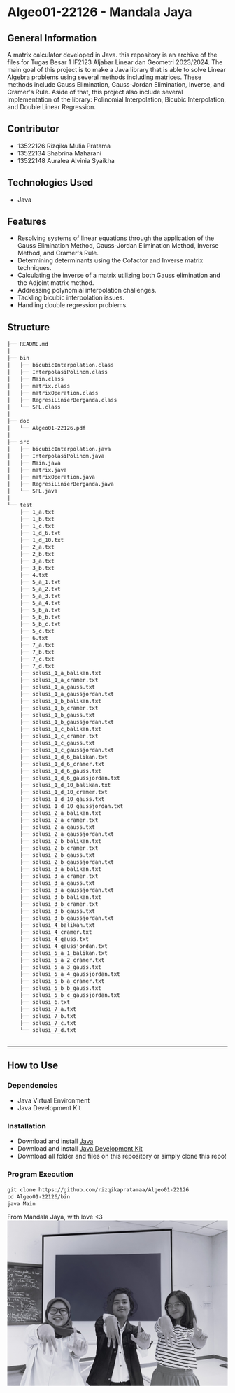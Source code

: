 # Algeo01-22126 - Mandala Jaya
<!-- ## Table of Contents
* [General Info](#general-information)
* [Technologies Used](#technologies-used)
* [Features](#features)
* [Screenshots](#screenshots)
* [Setup](#setup)
* [Usage](#usage)
* [Project Status](#project-status)
* [Room for Improvement](#room-for-improvement)
* [Acknowledgements](#acknowledgements)
* [Contact](#contact)
* [License](#license) -->

## General Information
A matrix calculator developed in Java. this repository is an archive of the files for Tugas Besar 1 IF2123 Aljabar Linear dan Geometri 2023/2024. The main goal of this project is to make a Java library that is able to solve Linear Algebra problems using several methods including matrices. These methods include Gauss Elimination, Gauss-Jordan Elimination, Inverse, and Cramer's Rule. Aside of that, this project also include several implementation of the library: Polinomial Interpolation, Bicubic Interpolation, and Double Linear Regression.

## Contributor
- 13522126 Rizqika Mulia Pratama
- 13522134 Shabrina Maharani
- 13522148 Auralea Alvinia Syaikha

## Technologies Used
- Java 

## Features
- Resolving systems of linear equations through the application of the Gauss Elimination Method, Gauss-Jordan Elimination Method, Inverse Method, and Cramer's Rule.
- Determining determinants using the Cofactor and Inverse matrix techniques.
- Calculating the inverse of a matrix utilizing both Gauss elimination and the Adjoint matrix method.
- Addressing polynomial interpolation challenges.
- Tackling bicubic interpolation issues.
- Handling double regression problems.

## Structure

```
├── README.md
│ 
├── bin
│   ├── bicubicInterpolation.class
│   ├── InterpolasiPolinom.class
│   ├── Main.class
│   ├── matrix.class
│   ├── matrixOperation.class
│   ├── RegresiLinierBerganda.class
│   └── SPL.class
│       
├── doc
│   └── Algeo01-22126.pdf
│ 
├── src
│   ├── bicubicInterpolation.java
│   ├── InterpolasiPolinom.java
│   ├── Main.java
│   ├── matrix.java
│   ├── matrixOperation.java
│   ├── RegresiLinierBerganda.java
│   └── SPL.java
│ 
└── test
    ├── 1_a.txt
    ├── 1_b.txt
    ├── 1_c.txt
    ├── 1_d_6.txt
    ├── 1_d_10.txt
    ├── 2_a.txt
    ├── 2_b.txt
    ├── 3_a.txt
    ├── 3_b.txt
    ├── 4.txt
    ├── 5_a_1.txt
    ├── 5_a_2.txt
    ├── 5_a_3.txt
    ├── 5_a_4.txt
    ├── 5_b_a.txt
    ├── 5_b_b.txt
    ├── 5_b_c.txt
    ├── 5_c.txt
    ├── 6.txt
    ├── 7_a.txt
    ├── 7_b.txt
    ├── 7_c.txt
    ├── 7_d.txt
    ├── solusi_1_a_balikan.txt
    ├── solusi_1_a_cramer.txt
    ├── solusi_1_a_gauss.txt
    ├── solusi_1_a_gaussjordan.txt
    ├── solusi_1_b_balikan.txt
    ├── solusi_1_b_cramer.txt
    ├── solusi_1_b_gauss.txt
    ├── solusi_1_b_gaussjordan.txt
    ├── solusi_1_c_balikan.txt
    ├── solusi_1_c_cramer.txt
    ├── solusi_1_c_gauss.txt
    ├── solusi_1_c_gaussjordan.txt
    ├── solusi_1_d_6_balikan.txt
    ├── solusi_1_d_6_cramer.txt
    ├── solusi_1_d_6_gauss.txt
    ├── solusi_1_d_6_gaussjordan.txt
    ├── solusi_1_d_10_balikan.txt
    ├── solusi_1_d_10_cramer.txt
    ├── solusi_1_d_10_gauss.txt
    ├── solusi_1_d_10_gaussjordan.txt
    ├── solusi_2_a_balikan.txt
    ├── solusi_2_a_cramer.txt
    ├── solusi_2_a_gauss.txt
    ├── solusi_2_a_gaussjordan.txt
    ├── solusi_2_b_balikan.txt
    ├── solusi_2_b_cramer.txt
    ├── solusi_2_b_gauss.txt
    ├── solusi_2_b_gaussjordan.txt
    ├── solusi_3_a_balikan.txt
    ├── solusi_3_a_cramer.txt
    ├── solusi_3_a_gauss.txt
    ├── solusi_3_a_gaussjordan.txt
    ├── solusi_3_b_balikan.txt
    ├── solusi_3_b_cramer.txt
    ├── solusi_3_b_gauss.txt
    ├── solusi_3_b_gaussjordan.txt
    ├── solusi_4_balikan.txt
    ├── solusi_4_cramer.txt
    ├── solusi_4_gauss.txt
    ├── solusi_4_gaussjordan.txt
    ├── solusi_5_a_1_balikan.txt
    ├── solusi_5_a_2_cramer.txt
    ├── solusi_5_a_3_gauss.txt
    ├── solusi_5_a_4_gaussjordan.txt
    ├── solusi_5_b_a_cramer.txt
    ├── solusi_5_b_b_gauss.txt
    ├── solusi_5_b_c_gaussjordan.txt
    ├── solusi_6.txt
    ├── solusi_7_a.txt
    ├── solusi_7_b.txt
    ├── solusi_7_c.txt
    └── solusi_7_d.txt
    
```

---

## How to Use

### Dependencies
- Java Virtual Environment
- Java Development Kit

### Installation
- Download and install [Java](https://www.java.com/en/download/)
- Download and install [Java Development Kit](https://www.oracle.com/java/technologies/downloads/)
- Download all folder and files on this repository or simply clone this repo!

### Program Execution
    git clone https://github.com/rizqikapratamaa/Algeo01-22126
    cd Algeo01-22126/bin
    java Main

From Mandala Jaya, with love <3
![image](https://github.com/rizqikapratamaa/Algeo01-22126/blob/5c9a30ef98e3573cfa9463abbc5d19f58662a9eb/cover.jpg)